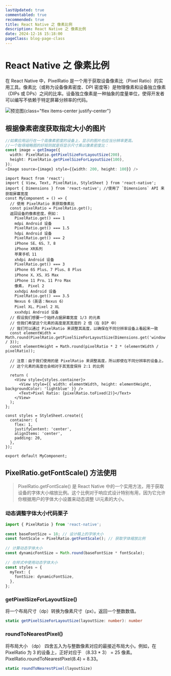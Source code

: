 ```yaml
---
lastUpdated: true
commentabled: true
recommended: true
title: React Native 之 像素比例
description: React Native 之 像素比例
date: 2024-12-16 15:18:00
pageClass: blog-page-class
---
```


# React Native 之 像素比例 #

在 React Native 中，PixelRatio 是一个用于获取设备像素比（Pixel Ratio）的实用工具。像素比（或称为设备像素密度、DPI 密度等）是物理像素和设备独立像素（DIPs 或 DPs）之间的比率。设备独立像素是一种抽象的度量单位，使得开发者可以编写不依赖于特定屏幕分辨率的代码。

![预览图](/images/20241217093046.jpg){class="flex items-center justify-center"}

## 根据像素密度获取指定大小的图片 ##

```ts
//如果应用运行在一个高像素密度的设备上，显示的图片也应当分辨率更高。
//一个取得缩略图的好规则就是将显示尺寸乘以像素密度比：
const image = getImage({
  width: PixelRatio.getPixelSizeForLayoutSize(200),
  height: PixelRatio.getPixelSizeForLayoutSize(100),
});
<Image source={image} style={{width: 200, height: 100}} />
```

```react
import React from 'react';  
import { View, Text, PixelRatio, StyleSheet } from 'react-native';  
import { Dimensions } from 'react-native'; //使用了 `Dimensions` API 来获取屏幕宽度
const MyComponent = () => {  
  // 使用 PixelRatio 来获取像素比  
  const pixelRatio = PixelRatio.get();  
  返回设备的像素密度，例如：
	PixelRatio.get() === 1
	mdpi Android 设备
	PixelRatio.get() === 1.5
	hdpi Android 设备
	PixelRatio.get() === 2
	iPhone SE、6S、7、8
	iPhone XR系列
	苹果手机 11
	xhdpi Android 设备
	PixelRatio.get() === 3
	iPhone 6S Plus、7 Plus、8 Plus
	iPhone X、XS、XS Max
	iPhone 11 Pro、11 Pro Max
	像素， Pixel 2
	xxhdpi Android 设备
	PixelRatio.get() === 3.5
	Nexus 6（英语：Nexus 6）
	Pixel XL、Pixel 2 XL
	xxxhdpi Android 设备
  // 假设我们想要一个始终占据屏幕宽度 1/3 的元素  
  // 但我们希望这个元素的高度是其宽度的 2 倍（在 DIP 中）  
  // 我们可以通过 PixelRatio 来调整其高度，以确保在不同分辨率设备上看起来一致  
  const elementWidth = Math.round(PixelRatio.getPixelSizeForLayoutSize(Dimensions.get('window').width / 3));  
  const elementHeight = Math.round(pixelRatio * 2 * (elementWidth / pixelRatio));  
  
  // 注意：由于我们使用的是 PixelRatio 来调整高度，所以即使在不同分辨率的设备上，  
  // 这个元素的高度也会相对于其宽度保持 2:1 的比例  
  
  return (  
    <View style={styles.container}>  
      <View style={{ width: elementWidth, height: elementHeight, backgroundColor: 'lightblue' }} />  
      <Text>Pixel Ratio: {pixelRatio.toFixed(2)}</Text>  
    </View>  
  );  
};  
  
const styles = StyleSheet.create({  
  container: {  
    flex: 1,  
    justifyContent: 'center',  
    alignItems: 'center',  
    padding: 20,  
  },  
});  
  
export default MyComponent;  
```

## PixelRatio.getFontScale() 方法使用 ##

> PixelRatio.getFontScale() 是 React Native 中的一个实用方法，用于获取设备的字体大小缩放比例。这个比例对于响应式设计特别有用，因为它允许你根据用户的字体大小设置来动态调整 UI元素的大小。

### 动态调整字体大小代码栗子 ###

```ts
import { PixelRatio } from 'react-native';  
  
const baseFontSize = 18; // 设计稿上的字体大小  
const fontScale = PixelRatio.getFontScale(); // 获取字体缩放比例  
  
// 计算动态字体大小  
const dynamicFontSize = Math.round(baseFontSize * fontScale);  
  
// 在样式中使用动态字体大小  
const styles = {  
  myText: {  
    fontSize: dynamicFontSize,  
  },  
};
```

### getPixelSizeForLayoutSize() ###

将一个布局尺寸（dp）转换为像素尺寸（px）。返回一个整数数值。

```ts
static getPixelSizeForLayoutSize(layoutSize: number): number
```

### roundToNearestPixel() ###

将布局大小 （dp） 四舍五入为与整数像素对应的最接近布局大小。例如，在 PixelRatio 为 3 的设备上，正好对应于 （8.33 * 3） = 25 像素。PixelRatio.roundToNearestPixel(8.4) = 8.33。

```ts
static roundToNearestPixel(layoutSize)
```

